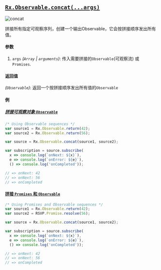 ## [`Rx.Observable.concat(...args)`](https://github.com/Reactive-Extensions/RxJS/blob/master/src/core/linq/observable/concat.js)

<rx-marbles key="concat"></rx-marbles>

![concat](http://reactivex.io/documentation/operators/images/concat.png)

拼接所有指定可观察序列，创建一个输出Observable，它会按拼接顺序发出所有值。

#### 参数
1. `args` *(`Array` | `arguments`)*: 传入需要拼接的`Observable`(可观察流) 或 `Promises`.

#### 返回值
*(`Observable`)*: 返回一个按拼接顺序发出所有值的`Observable`

#### 例


##### [拼接可观察对象 `Observable` ](http://jsbin.com/sitiko/2/edit?js,console)

```js
/* Using Observable sequences */
var source1 = Rx.Observable.return(42);
var source2 = Rx.Observable.return(56);

var source = Rx.Observable.concat(source1, source2);

var subscription = source.subscribe(
  x => console.log(`onNext: ${x}`),
  e => console.log(`onError: ${e}`),
  () => console.log('onCompleted'));

// => onNext: 42
// => onNext: 56
// => onCompleted
```

#### [拼接 `Promises` 和 `Observable`](http://jsbin.com/topor/2/edit?js,console)

```js
/* Using Promises and Observable sequences */
var source1 = Rx.Observable.return(42);
var source2 = RSVP.Promise.resolve(56);

var source = Rx.Observable.concat(source1, source2);

var subscription = source.subscribe(
  x => console.log(`onNext: ${x}`),
  e => console.log(`onError: ${e}`),
  () => console.log('onCompleted'));

// => onNext: 42
// => onNext: 56
// => onCompleted
```
